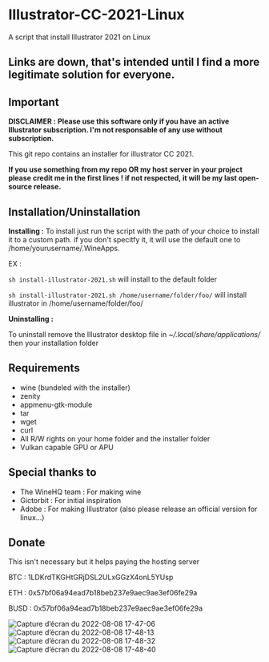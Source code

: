# Illustrator-CC-2021-Linux
A script that install Illustrator 2021 on Linux

## Links are down, that's intended until I find a more legitimate solution for everyone.


## Important

**DISCLAIMER :**
**Please use this software only if you have an active Illustrator subscription. I'm not responsable of any use without subscription.**

This git repo contains an installer for illustrator CC 2021.

**If you use something from my repo OR my host server in your project please credit me in the first lines ! if not respected, it will be my last open-source release.**

## Installation/Uninstallation


**Installing :**
To install just run the script with the path of your choice to install it to a custom path. if you don't specitfy it, it will use the default one to /home/yourusername/.WineApps.

EX : 

`sh install-illustrator-2021.sh` will install to the default folder

`sh install-illustrator-2021.sh /home/username/folder/foo/` will install illustrator in /home/username/folder/foo/

**Uninstalling :**

To uninstall remove the Illustrator desktop file in *~/.local/share/applications/* then your installation folder

## Requirements
- wine (bundeled with the installer)
- zenity
- appmenu-gtk-module
- tar
- wget
- curl
- All R/W rights on your home folder and the installer folder
- Vulkan capable GPU or APU


## Special thanks to
- The WineHQ team : For making wine
- Gictorbit : For initial inspiration
- Adobe : For making Illustrator (also please release an official version for linux...)




## Donate

This isn't necessary but it helps paying the hosting server



BTC : 1LDKrdTKGHtGRjDSL2ULxGGzX4onL5YUsp

ETH : 0x57bf06a94ead7b18beb237e9aec9ae3ef06fe29a

BUSD : 0x57bf06a94ead7b18beb237e9aec9ae3ef06fe29a


![Capture d’écran du 2022-08-08 17-47-06](https://user-images.githubusercontent.com/52078885/183459207-94c38d6e-25d1-4d61-b977-7a778e9fe6fc.png)
![Capture d’écran du 2022-08-08 17-48-13](https://user-images.githubusercontent.com/52078885/183459238-73268826-ef3f-4a1c-9689-55576bab2326.png)
![Capture d’écran du 2022-08-08 17-48-32](https://user-images.githubusercontent.com/52078885/183459250-926282ed-8060-4108-a2ea-4b33c1ae1078.png)
![Capture d’écran du 2022-08-08 17-48-40](https://user-images.githubusercontent.com/52078885/183459264-127c945f-f0dd-4776-aefa-749e76332eaa.png)

